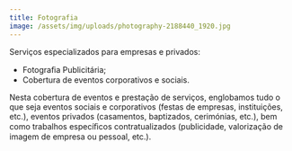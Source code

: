 ```yaml
---
title: Fotografia
image: /assets/img/uploads/photography-2188440_1920.jpg
---
```

Serviços especializados para empresas e privados:

* Fotograﬁa Publicitária;
* Cobertura de eventos corporativos e sociais.

Nesta cobertura de eventos e prestação de serviços, englobamos tudo o que seja eventos sociais e corporativos (festas de empresas, instituições, etc.), eventos privados (casamentos, baptizados, cerimónias,  etc.), bem como trabalhos especíﬁcos contratualizados (publicidade,  valorização de imagem de empresa ou pessoal, etc.).
